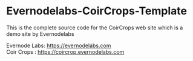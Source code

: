 # Evernodelabs-CoirCrops-Template

This is the complete source code for the CoirCrops web site which is a demo site by Evernodelabs

Evernode Labs: https://evernodelabs.com <br>
Coir Crops : https://coircrop.evernodelabs.com
